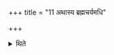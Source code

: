 +++
title = "11 अथास्य ब्रह्मचर्यमधि"

+++

<details><summary>थिते</summary>

11. Now regarding the rules of his student-ship to be observed   



</details>
